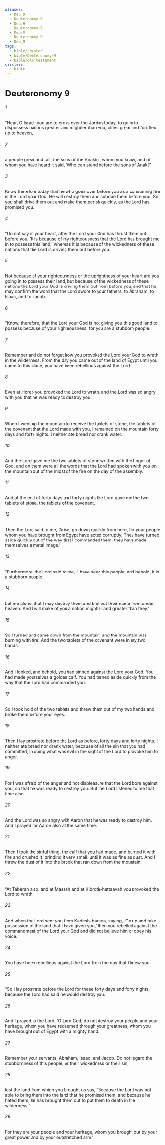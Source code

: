 ```yaml
---
aliases:
  - Deu 9
  - Deuteronomy.9
  - Deu.9
  - Deuteronomy-9
  - Deu-9
  - Deuteronomy_9
  - Deu_9
tags:
  - bible/chapter
  - bible/Deuteronomy/9
  - bible/old testament
cssclass:
  - bible
---
```


# Deuteronomy 9

###### 1
“Hear, O Israel: you are to cross over the Jordan today, to go in to dispossess nations greater and mightier than you, cities great and fortified up to heaven,
###### 2
a people great and tall, the sons of the Anakim, whom you know, and of whom you have heard it said, ‘Who can stand before the sons of Anak?’
###### 3
Know therefore today that he who goes over before you as a consuming fire is the Lord your God. He will destroy them and subdue them before you. So you shall drive them out and make them perish quickly, as the Lord has promised you.
###### 4
“Do not say in your heart, after the Lord your God has thrust them out before you, ‘It is because of my righteousness that the Lord has brought me in to possess this land,’ whereas it is because of the wickedness of these nations that the Lord is driving them out before you.
###### 5
Not because of your righteousness or the uprightness of your heart are you going in to possess their land, but because of the wickedness of these nations the Lord your God is driving them out from before you, and that he may confirm the word that the Lord swore to your fathers, to Abraham, to Isaac, and to Jacob.
###### 6
“Know, therefore, that the Lord your God is not giving you this good land to possess because of your righteousness, for you are a stubborn people.
###### 7
Remember and do not forget how you provoked the Lord your God to wrath in the wilderness. From the day you came out of the land of Egypt until you came to this place, you have been rebellious against the Lord.
###### 8
Even at Horeb you provoked the Lord to wrath, and the Lord was so angry with you that he was ready to destroy you.
###### 9
When I went up the mountain to receive the tablets of stone, the tablets of the covenant that the Lord made with you, I remained on the mountain forty days and forty nights. I neither ate bread nor drank water.
###### 10
And the Lord gave me the two tablets of stone written with the finger of God, and on them were all the words that the Lord had spoken with you on the mountain out of the midst of the fire on the day of the assembly.
###### 11
And at the end of forty days and forty nights the Lord gave me the two tablets of stone, the tablets of the covenant.
###### 12
Then the Lord said to me, ‘Arise, go down quickly from here, for your people whom you have brought from Egypt have acted corruptly. They have turned aside quickly out of the way that I commanded them; they have made themselves a metal image.’
###### 13
“Furthermore, the Lord said to me, ‘I have seen this people, and behold, it is a stubborn people.
###### 14
Let me alone, that I may destroy them and blot out their name from under heaven. And I will make of you a nation mightier and greater than they.’
###### 15
So I turned and came down from the mountain, and the mountain was burning with fire. And the two tablets of the covenant were in my two hands.
###### 16
And I looked, and behold, you had sinned against the Lord your God. You had made yourselves a golden calf. You had turned aside quickly from the way that the Lord had commanded you.
###### 17
So I took hold of the two tablets and threw them out of my two hands and broke them before your eyes.
###### 18
Then I lay prostrate before the Lord as before, forty days and forty nights. I neither ate bread nor drank water, because of all the sin that you had committed, in doing what was evil in the sight of the Lord to provoke him to anger.
###### 19
For I was afraid of the anger and hot displeasure that the Lord bore against you, so that he was ready to destroy you. But the Lord listened to me that time also.
###### 20
And the Lord was so angry with Aaron that he was ready to destroy him. And I prayed for Aaron also at the same time.
###### 21
Then I took the sinful thing, the calf that you had made, and burned it with fire and crushed it, grinding it very small, until it was as fine as dust. And I threw the dust of it into the brook that ran down from the mountain.
###### 22
“At Taberah also, and at Massah and at Kibroth-hattaavah you provoked the Lord to wrath.
###### 23
And when the Lord sent you from Kadesh-barnea, saying, ‘Go up and take possession of the land that I have given you,’ then you rebelled against the commandment of the Lord your God and did not believe him or obey his voice.
###### 24
You have been rebellious against the Lord from the day that I knew you.
###### 25
“So I lay prostrate before the Lord for these forty days and forty nights, because the Lord had said he would destroy you.
###### 26
And I prayed to the Lord, ‘O Lord God, do not destroy your people and your heritage, whom you have redeemed through your greatness, whom you have brought out of Egypt with a mighty hand.
###### 27
Remember your servants, Abraham, Isaac, and Jacob. Do not regard the stubbornness of this people, or their wickedness or their sin,
###### 28
lest the land from which you brought us say, “Because the Lord was not able to bring them into the land that he promised them, and because he hated them, he has brought them out to put them to death in the wilderness.”
###### 29
For they are your people and your heritage, whom you brought out by your great power and by your outstretched arm.’


